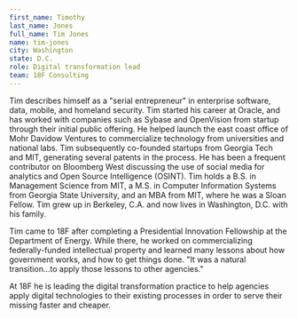 ```yaml
---
first_name: Timothy
last_name: Jones
full_name: Tim Jones
name: tim-jones
city: Washington
state: D.C.
role: Digital transformation lead
team: 18F Consulting
---
```

Tim describes himself as a "serial entrepreneur" in enterprise software, data, mobile, and homeland security. Tim started his career at Oracle, and has worked with companies such as Sybase and OpenVision from startup through their initial public offering. He helped launch the east coast office of Mohr Davidow Ventures to commercialize technology from universities and national labs. Tim subsequently co-founded startups from Georgia Tech and MIT, generating several patents in the process. He has been a frequent contributor on Bloomberg West discussing the use of social media for analytics and Open Source Intelligence (OSINT). Tim holds a B.S. in Management Science from MIT, a M.S. in Computer Information Systems from Georgia State University, and an MBA from MIT, where he was a Sloan Fellow. Tim grew up in Berkeley, C.A. and now lives in Washington, D.C. with his family.

Tim came to 18F after completing a Presidential Innovation Fellowship at the Department of Energy. While there, he worked on commercializing federally-funded intellectual property and learned many lessons about how government works, and how to get things done. "It was a natural transition…to apply those lessons to other agencies."

At 18F he is leading the digital transformation practice to help agencies apply digital technologies to their existing processes in order to serve their missing faster and cheaper.
